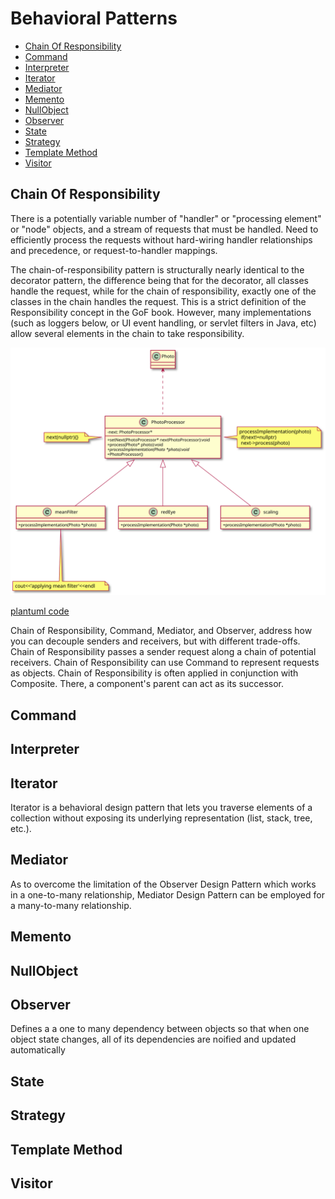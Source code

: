 # Behavioral Patterns
- [Chain Of Responsibility](#chain-of-responsibility)
- [Command](#command)
- [Interpreter](#interpreter)
- [Iterator](#iterator)
- [Mediator](#mediator)
- [Memento](#memento)
- [NullObject](#nullobject)
- [Observer](#observer)
- [State](#state)
- [Strategy](#strategy)
- [Template Method](#template-method)
- [Visitor](#visitor)
## Chain Of Responsibility
There is a potentially variable number of "handler" or "processing element" or "node" objects, and a stream of requests that must be handled. Need to efficiently process the requests without hard-wiring handler relationships and precedence, or request-to-handler mappings.

The chain-of-responsibility pattern is structurally nearly identical to the decorator pattern, the difference being that for the decorator, all classes handle the request, while for the chain of responsibility, exactly one of the classes in the chain handles the request. This is a strict definition of the Responsibility concept in the GoF book. However, many implementations (such as loggers below, or UI event handling, or servlet filters in Java, etc) allow several elements in the chain to take responsibility.

![PlantUML model](diagrams/chain_of_responsibility.svg)

[plantuml code](diagrams/chain_of_responsibility.puml)

Chain of Responsibility, Command, Mediator, and Observer, address how you can decouple senders and receivers, but with different trade-offs. Chain of Responsibility passes a sender request along a chain of potential receivers.
Chain of Responsibility can use Command to represent requests as objects.
Chain of Responsibility is often applied in conjunction with Composite. There, a component's parent can act as its successor.


## Command
## Interpreter
## Iterator
Iterator is a behavioral design pattern that lets you traverse elements of a collection without exposing its underlying representation (list, stack, tree, etc.).
## Mediator
As to overcome the limitation of the Observer Design Pattern which works in a one-to-many relationship, Mediator Design Pattern can be employed for a many-to-many relationship.
## Memento
## NullObject
## Observer
Defines a a one to many dependency between objects so that when one object state changes, 
all of its dependencies are noified and updated automatically
## State
## Strategy
## Template Method
## Visitor
